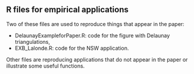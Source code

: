 ## R files for empirical applications

Two of these files are used to reproduce things that appear in the paper:
- DelaunayExampleforPaper.R: code for the figure with Delaunay triangulations,
- EXB_Lalonde.R: code for the NSW application.

Other files are reproducing applications that do not appear in the paper or illustrate some useful functions.
